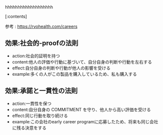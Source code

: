 

hhhhhhhhhhhhhhhhhhh
    
[:contents]

参考 : https://rvohealth.com/careers

## 効果:社会的-proofの法則
- action:社会的証明を持つ
- content:他人の評価や行動に基づいて、自分自身の判断や行動を左右する
- effect:自分自身の判断や行動が他人の影響を受ける
- example:多くの人がこの製品を購入しているため、私も購入する

## 効果:承諾と一貫性の法則
- action:一貫性を保つ
- content:自分自身の COMMITMENT を守り、他人から高い評価を受ける
- effect:同じ行動を取り続ける
- example:この会社のearly career programに応募したため、将来も同じ会社に残る決意をする

    